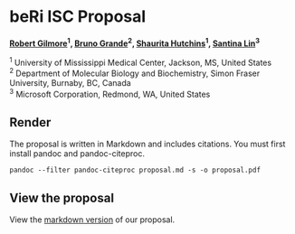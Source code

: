 # beRi ISC Proposal

**[Robert Gilmore](https://github.com/grabear)<sup>1</sup>,
[Bruno Grande](https://github.com/scientificbruno)<sup>2</sup>,
[Shaurita Hutchins](https://github.com/sdhutchins)<sup>1</sup>,
[Santina Lin](https://github.com/santina)<sup>3</sup>**

<sup>1</sup> University of Mississippi Medical Center, Jackson, MS, United States  
<sup>2</sup> Department of Molecular Biology and Biochemistry, Simon Fraser University, Burnaby, BC, Canada  
<sup>3</sup> Microsoft Corporation, Redmond, WA, United States  

## Render

The proposal is written in Markdown and includes citations.
You must first install pandoc and pandoc-citeproc.

```console
pandoc --filter pandoc-citeproc proposal.md -s -o proposal.pdf
```

## View the proposal

View the [markdown version](https://github.com/datasnakes/beri-isc-proposal/blob/master/proposal.md) of our proposal.
